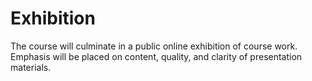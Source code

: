 # Exhibition

The course will culminate in a public online exhibition of course work. Emphasis will be placed on content, quality, and clarity of presentation materials.

